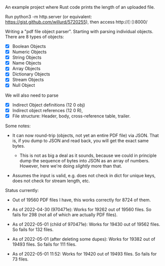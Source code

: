 An example project where Rust code prints the length of an uploaded file.

Run python3 -m http.server (or equivalent: https://gist.github.com/willurd/5720255),
then access http://[::]:8000/

Writing a "pdf file object parser". Starting with parsing individual objects.
There are 8 types of objects:

-   [x] Boolean Objects
-   [x] Numeric Objects
-   [x] String Objects
-   [x] Name Objects
-   [x] Array Objects
-   [x] Dictionary Objects
-   [x] Stream Objects
-   [x] Null Object

We will also need to parse 

-   [x] Indirect Object definitions (12 0 obj)
-   [x] Indirect object references (12 0 R), 
-   [x] File structure: Header, body, cross-reference table, trailer.

Some notes:

-   It can now round-trip (objects, not yet an entire PDF file) via JSON. That is, if you dump to JSON and read back, you will get the exact same bytes.

    -   This is not as big a deal as it sounds, because we could in principle dump the sequence of bytes into JSON as an array of numbers. However, here we're doing _slightly_ more than that.

-   Assumes the input is valid, e.g. does not check in dict for unique keys, does not check for stream length, etc.

Status currently:

- Out of 19560 PDF files I have, this works correctly for 8724 of them.

- As of 2022-04-30 (970471e): Works for 19262 out of 19560 files. So fails for 298 (not all of which are actually PDF files).

- As of 2022-05-01 (child of 970471e): Works for 19430 out of 19562 files. So fails for 132 files.

- As of 2022-05-01 (after deleting some dupes): Works for 19382 out of 19493 files. So fails for 111 files.

- As of 2022-05-01 11:52: Works for 19420 out of 19493 files. So fails for 73 files.
